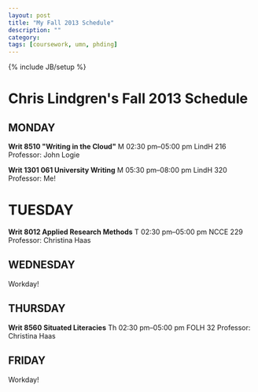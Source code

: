 ```yaml
---
layout: post
title: "My Fall 2013 Schedule"
description: ""
category: 
tags: [coursework, umn, phding]
---
```

{% include JB/setup %}
# Chris Lindgren's Fall 2013 Schedule

## MONDAY

**Writ 8510 "Writing in the Cloud"**
M 02:30 pm–05:00 pm LindH 216
Professor: John Logie

**Writ 1301 061 University Writing**
M 05:30 pm–08:00 pm LindH 320
Professor: Me!

# TUESDAY

**Writ 8012 Applied Research Methods**
T 02:30 pm–05:00 pm NCCE 229
Professor: Christina Haas

## WEDNESDAY

Workday!

## THURSDAY

**Writ 8560 Situated Literacies**
Th 02:30 pm–05:00 pm FOLH 32
Professor: Christina Haas

## FRIDAY

Workday!